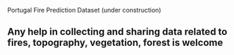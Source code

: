 Portugal Fire Prediction Dataset (under construction)

## Any help in collecting and sharing data related to fires, topography, vegetation, forest is welcome
